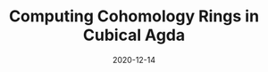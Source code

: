 ---
title: "Computing Cohomology Rings in Cubical Agda"
collection: misc
permalink: /misc/2023-00-CPP
excerpt: Distinguished paper award
date: 2020-12-14
venue: 'Proceedings of CPP 2023'
paperurl: 'http://aljungstrom.github.io/files/cohomologyrings.pdf'
citation: 'Thomas Lamiaux, Axel Ljungström, Anders Mörtberg'
---